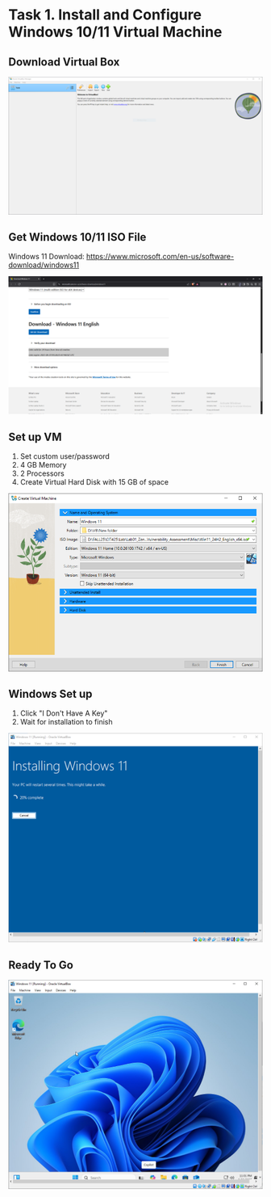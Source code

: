# Task 1. Install and Configure Windows 10/11 Virtual Machine
## Download Virtual Box
![Virtual Box](./images/T1_1.PNG)
## Get Windows 10/11 ISO File
Windows 11 Download: https://www.microsoft.com/en-us/software-download/windows11

![Windows 11 Download](./images/T1_2.PNG)
## Set up VM
1. Set custom user/password
2. 4 GB Memory
3. 2 Processors
4. Create Virtual Hard Disk with 15 GB of space

![VM Set Up](./images/T1_3.PNG)
## Windows Set up
1. Click "I Don't Have A Key"
2. Wait for installation to finish

![Windows 11 Setup](./images/T1_4.PNG)

## Ready To Go
![Virtual Box](./images/T1_5.PNG)
